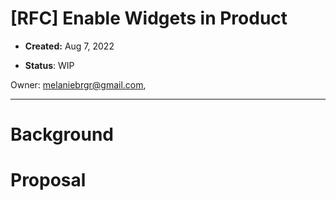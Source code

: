 
# [RFC] Enable Widgets in Product
<!-- Summary: Allow community to build widgets to expand the use cases of product.  -->

- **Created:** Aug 7, 2022
<!-- - Current Version: 1.0.4
- Target Version: 1.1.0
- PRD: Link to PRD if applicable -->
- **Status**: WIP <!-- | In-Review | Approved | Obsolete -->

Owner: melaniebrgr@gmail.com,
<!-- Contributors: email@hashicorp.com,
Other stakeholders: email@hashicorp.com,
Approvers: person@hashicorp.com -->

---

<!-- The RFC begins with a brief overview. This section should be one or two paragraphs that just explains what the goal of this RFC is going to be, but without diving too deeply into the "why", "why now", "how", etc. Ensure anyone opening the document will form a clear understanding of the RFCs intent from reading this paragraph(s). -->

# Background

<!-- The next section is the "Background" section. This section should be at least two paragraphs and can take up to a whole page in some cases. The guiding goal of the background section is: as a newcomer to this project (new employee, team transfer), can I read the background section and follow any links to get the full context of why this change is necessary? 

If you can't show a random engineer the background section and have them acquire nearly full context on the necessity for the RFC, then the background section is not full enough. To help achieve this, link to prior RFCs, discussions, and more here as necessary to provide context so you don't have to simply repeat yourself. -->

# Proposal

<!-- The next required section is "Proposal" or "Goal". Given the background above, this section proposes a solution. This should be an overview of the "how" for the solution, but for details further sections will be used.
Abandoned Ideas (Optional)

As RFCs evolve, it is common that there are ideas that are abandoned. Rather than simply deleting them from the document, you should try to organize them into sections that make it clear they're abandoned while explaining why they were abandoned.

When sharing your RFC with others or having someone look back on your RFC in the future, it is common to walk the same path and fall into the same pitfalls that we've since matured from. Abandoned ideas are a way to recognize that path and explain the pitfalls and why they were abandoned. -->

<!-- ## Sections (Heading 2)

From this point onwards, the sections and headers are generally freeform depending on the RFC. Sections are styled as "Heading 2". Try to organize your information into self-contained sections that answer some critical question, and organize your sections into an order that builds up knowledge necessary (rather than forcing a reader to jump around to gain context).

Sections often are split further into sub-sections styled "Heading 3". These sub-sections just further help to organize data to ease reading and discussion. -->

<!-- ### [Example] Implementation

Many RFCs have an "implementation" section which details how the implementation will work. This section should explain the rough API changes (internal and external), package changes, etc. The goal is to give an idea to reviews about the subsystems that require change and the surface area of those changes. 

This knowledge can result in recommendations for alternate approaches that perhaps are idiomatic to the project or result in less packages touched. Or, it may result in the realization that the proposed solution in this RFC is too complex given the problem.

For the RFC author, typing out the implementation in a high-level often serves as "rubber duck debugging" and you can catch a lot of issues or unknown unknowns prior to writing any real code. -->

<!-- ### [Example] UX

If there are user-impacting changes by this RFC, it is important to have a "UI/UX" section. User-impacting changes include external API changes, configuration format changes, CLI output changes, etc. 

This section is effectively the "implementation" section for the user experience. The goal is to explain the changes necessary, any impacts to backwards compatibility, any impacts to normal workflow, etc.

As a reviewer, this section should be checked to see if the proposed changes feel like the project in question. For example, if the UX changes are proposing a flag "-foo_bar" but all our flags use hyphens like "-foo-bar", then that is a noteworthy review comment. Further, if the breaking changes are intolerable or there is a way to make a change while preserving compatibility, that should be explored. -->

<!-- ### [Example] UI

Will this RFC have implications for the web UI? If so, be sure to collaborate with a frontend engineer and/or product designer. They can add UI design assets (user flows, wireframes, mockups or prototypes) to this document, and if changes are substantial, they may wish to create a separate RFC to dive further into details on the UI changes.  -->

<!-- ## Style Notes

All RFCs should follow similar styling and structure to ease reading. "Beautiful is better" is a core principle of HashiCorp and we care about the details. 
Heading Styles
"Heading 2" should be used for section titles. We do not use "Heading 1" because aesthetically the text is too large. Google Docs will use Heading 2 as the outermost headers in the generated outline. 

"Heading 3" should be used for sub-sections. 

Further heading styles can be used for nested sections, however it is rare that a RFC goes beyond "Heading 4," and rare itself that "Heading 4" is reached.

### Lists

When making lists, it is common to bold the first phrase/sentence/word to bring some category or point to attention. For example, a list of API considerations:

Format should be widgets
Protocol should be widgets-rpc
Backwards compatibility should be considered.

### Typeface

Type size should use this template's default configuration (11pt for body text, larger for headings), and the type family should be Arial. No other typeface customization (eg color, highlight) should be made other than italics, bold, and underline.

### Code Samples

Code samples should be indented (tab or spaces are fine as long as it is consistent) text using the Courier New font. Syntax highlighting can be included if possible but isn't necessary. Please ensure the highlighted syntax is the proper font size and using the font Courier New so non-highlighted samples don't appear out of place.

CLI output samples are similar to code samples but should be highlighted with the color they'll output if it is known so that the RFC could also cover formatting as part of the user experience.

    func example() {
      <-make(chan struct{})
    } -->
